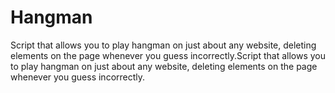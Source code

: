 # Hangman
Script that allows you to play hangman on just about any website, deleting elements on the page whenever you guess incorrectly.Script that allows you to play hangman on just about any website, deleting elements on the page whenever you guess incorrectly.
